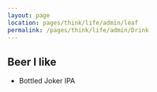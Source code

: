 ```yaml
---
layout: page
location: pages/think/life/admin/leaf
permalink: /pages/think/life/admin/Drink
---
```


## Beer I like

- Bottled Joker IPA 
